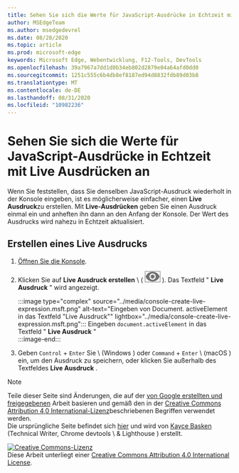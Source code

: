 ```yaml
---
title: Sehen Sie sich die Werte für JavaScript-Ausdrücke in Echtzeit mit Live Ausdrücken an
author: MSEdgeTeam
ms.author: msedgedevrel
ms.date: 08/28/2020
ms.topic: article
ms.prod: microsoft-edge
keywords: Microsoft Edge, Webentwicklung, F12-Tools, DevTools
ms.openlocfilehash: 39a7967a7dd1d0b34eb802d2879e04a64afd0dd0
ms.sourcegitcommit: 1251c555c6b4db8ef8187ed94d8832fdb89d03b8
ms.translationtype: MT
ms.contentlocale: de-DE
ms.lasthandoff: 08/31/2020
ms.locfileid: "10982236"
---
```

<!-- Copyright Kayce Basques 

   Licensed under the Apache License, Version 2.0 (the "License");
   you may not use this file except in compliance with the License.
   You may obtain a copy of the License at

       https://www.apache.org/licenses/LICENSE-2.0

   Unless required by applicable law or agreed to in writing, software
   distributed under the License is distributed on an "AS IS" BASIS,
   WITHOUT WARRANTIES OR CONDITIONS OF ANY KIND, either express or implied.
   See the License for the specific language governing permissions and
   limitations under the License.  -->





# Sehen Sie sich die Werte für JavaScript-Ausdrücke in Echtzeit mit Live Ausdrücken an   

  

Wenn Sie feststellen, dass Sie denselben JavaScript-Ausdruck wiederholt in der Konsole eingeben, ist es möglicherweise einfacher, einen **Live Ausdruck**zu erstellen.  Mit **Live-Ausdrücken** geben Sie einen Ausdruck einmal ein und anheften ihn dann an den Anfang der Konsole.  Der Wert des Ausdrucks wird nahezu in Echtzeit aktualisiert.  

## Erstellen eines Live Ausdrucks   

1.  [Öffnen Sie die Konsole][DevToolsConsoleReferenceOpenConsole].  
1.  Klicken Sie auf **Live Ausdruck erstellen** \ ( ![ Live Ausdruck erstellen ][ImageCreateLiveExpressionIcon] \).  Das Textfeld " **Live Ausdruck** " wird angezeigt.  
    
    :::image type="complex" source="../media/console-create-live-expression.msft.png" alt-text="Eingeben von Document. activeElement in das Textfeld "Live Ausdruck"" lightbox="../media/console-create-live-expression.msft.png":::
       Eingeben `document.activeElement` in das Textfeld " **Live Ausdruck** "  
    :::image-end:::  
    
1.  Geben `Control` + `Enter` Sie \ (Windows \) oder `Command` + `Enter` \ (macOS \) ein, um den Ausdruck zu speichern, oder klicken Sie außerhalb des Textfeldes **Live Ausdruck** .  

<!--todo: add reference open console (open the console) section when available  -->  

 



<!-- image links -->  

[ImageCreateLiveExpressionIcon]: ../media/create-live-expression-icon.msft.png  

<!-- links -->  

[DevToolsConsoleReferenceOpenConsole]: ./reference.md#open-the-console "Console-Console-Referenz öffnen | Microsoft docs"  

> [!NOTE]
> Teile dieser Seite sind Änderungen, die auf der [von Google erstellten und freigegebenen][GoogleSitePolicies] Arbeit basieren und gemäß den in der [Creative Commons Attribution 4,0 International-Lizenz][CCA4IL]beschriebenen Begriffen verwendet werden.  
> Die ursprüngliche Seite befindet sich [hier](https://developers.google.com/web/tools/chrome-devtools/console/live-expressions) und wird von [Kayce Basken][KayceBasques] (Technical Writer, Chrome devtools \ & Lighthouse \) erstellt.  

[![Creative Commons-Lizenz][CCby4Image]][CCA4IL]  
Diese Arbeit unterliegt einer [Creative Commons Attribution 4.0 International License][CCA4IL].  

[CCA4IL]: https://creativecommons.org/licenses/by/4.0  
[CCby4Image]: https://i.creativecommons.org/l/by/4.0/88x31.png  
[GoogleSitePolicies]: https://developers.google.com/terms/site-policies  
[KayceBasques]: https://developers.google.com/web/resources/contributors/kaycebasques  
